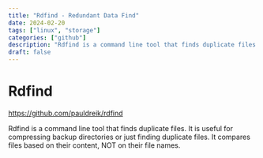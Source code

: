 ```yaml
---
title: "Rdfind - Redundant Data Find"
date: 2024-02-20
tags: ["linux", "storage"]
categories: ["github"]
description: "Rdfind is a command line tool that finds duplicate files."
draft: false
---
```


# Rdfind

https://github.com/pauldreik/rdfind

Rdfind is a command line tool that finds duplicate files. It is useful for compressing backup directories or just finding duplicate files. It compares files based on their content, NOT on their file names.
